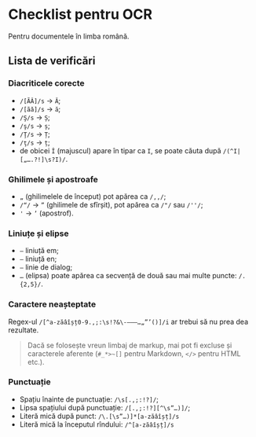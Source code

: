 # Checklist pentru OCR

Pentru documentele în limba română.

## Lista de verificări

### Diacriticele corecte

* `/[ÃǍ]/s` → `Ă`;
* `/[ãǎ]/s` → `ă`;
* `/Ş/s` → `Ș`;
* `/ş/s` → `ș`;
* `/Ţ/s` → `Ț`;
* `/ţ/s` → `ț`;
* de obicei `Î` (majuscul) apare în tipar ca `I`, se poate căuta după `/(^I|[„….?!]\s?I)/`.

### Ghilimele și apostroafe

* `„` (ghilimelele de început) pot apărea ca `/,,/`;
* `/“/` → `”` (ghilimele de sfîrșit), pot apărea ca `/"/` sau `/''/`;
* `'` → `’` (apostrof).

### Liniuțe și elipse

* `—` liniuță em;
* `–` liniuță en;
* `―` linie de dialog;
* `…` (elipsa) poate apărea ca secvență de două sau mai multe puncte: `/.{2,5}/`.

### Caractere neașteptate

Regex-ul `/[^a-zăâîșț0-9.,;:\s!?&\-–—―…„”’()]/i` ar trebui să nu prea dea rezultate. 

> Dacă se folosește vreun limbaj de markup, mai pot fi excluse și caracterele aferente (`#_*>~[]` pentru Markdown, `</>` pentru HTML etc.).

### Punctuație

* Spațiu înainte de punctuație: `/\s[.,;:!?]/`;
* Lipsa spațiului după punctuație: `/[.,;:!?][^\s”…)]/`;
* Literă mică după punct: `/\.[\s”…)]*[a-zăâîșț]/s`
* Literă mică la începutul rîndului: `/^[a-zăâîșț]/s`